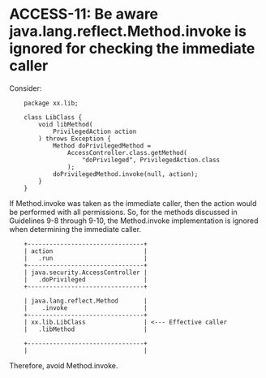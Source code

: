 # ACCESS-11: Be aware java.lang.reflect.Method.invoke is ignored for checking the immediate caller
Consider:

        package xx.lib;

        class LibClass {
            void libMethod(
                PrivilegedAction action
            ) throws Exception {
                Method doPrivilegedMethod =
                    AccessController.class.getMethod(
                        "doPrivileged", PrivilegedAction.class
                    );
                doPrivilegedMethod.invoke(null, action);
            }
        }

If Method.invoke was taken as the immediate caller, then the action would be performed with all permissions. So, for the methods discussed in Guidelines 9-8 through 9-10, the Method.invoke implementation is ignored when determining the immediate caller.

        +--------------------------------+
        | action                         |
        |   .run                         |
        +--------------------------------+
        | java.security.AccessController |
        |   .doPrivileged                |
        +--------------------------------+

        | java.lang.reflect.Method       |
        |    .invoke                     |
        +--------------------------------+
        | xx.lib.LibClass                | <--- Effective caller
        |   .libMethod                   |

        +--------------------------------+
        |                                |
Therefore, avoid Method.invoke.
